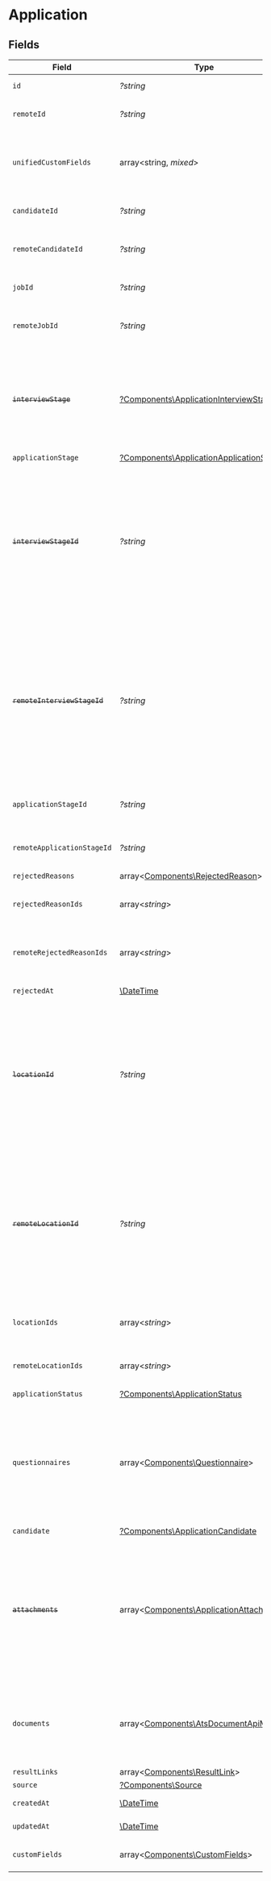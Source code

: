 # Application


## Fields

| Field                                                                                                                                                                        | Type                                                                                                                                                                         | Required                                                                                                                                                                     | Description                                                                                                                                                                  | Example                                                                                                                                                                      |
| ---------------------------------------------------------------------------------------------------------------------------------------------------------------------------- | ---------------------------------------------------------------------------------------------------------------------------------------------------------------------------- | ---------------------------------------------------------------------------------------------------------------------------------------------------------------------------- | ---------------------------------------------------------------------------------------------------------------------------------------------------------------------------- | ---------------------------------------------------------------------------------------------------------------------------------------------------------------------------- |
| `id`                                                                                                                                                                         | *?string*                                                                                                                                                                    | :heavy_minus_sign:                                                                                                                                                           | Unique identifier                                                                                                                                                            | 8187e5da-dc77-475e-9949-af0f1fa4e4e3                                                                                                                                         |
| `remoteId`                                                                                                                                                                   | *?string*                                                                                                                                                                    | :heavy_minus_sign:                                                                                                                                                           | Provider's unique identifier                                                                                                                                                 | 8187e5da-dc77-475e-9949-af0f1fa4e4e3                                                                                                                                         |
| `unifiedCustomFields`                                                                                                                                                        | array<string, *mixed*>                                                                                                                                                       | :heavy_minus_sign:                                                                                                                                                           | Custom Unified Fields configured in your StackOne project                                                                                                                    | {<br/>"my_project_custom_field_1": "REF-1236",<br/>"my_project_custom_field_2": "some other value"<br/>}                                                                     |
| `candidateId`                                                                                                                                                                | *?string*                                                                                                                                                                    | :heavy_minus_sign:                                                                                                                                                           | Unique identifier of the candidate                                                                                                                                           | e3cb75bf-aa84-466e-a6c1-b8322b257a48                                                                                                                                         |
| `remoteCandidateId`                                                                                                                                                          | *?string*                                                                                                                                                                    | :heavy_minus_sign:                                                                                                                                                           | Provider's unique identifier of the candidate                                                                                                                                | e3cb75bf-aa84-466e-a6c1-b8322b257a48                                                                                                                                         |
| `jobId`                                                                                                                                                                      | *?string*                                                                                                                                                                    | :heavy_minus_sign:                                                                                                                                                           | Unique identifier of the job                                                                                                                                                 | 4071538b-3cac-4fbf-ac76-f78ed250ffdd                                                                                                                                         |
| `remoteJobId`                                                                                                                                                                | *?string*                                                                                                                                                                    | :heavy_minus_sign:                                                                                                                                                           | Provider's unique identifier of the job                                                                                                                                      | 4071538b-3cac-4fbf-ac76-f78ed250ffdd                                                                                                                                         |
| ~~`interviewStage`~~                                                                                                                                                         | [?Components\ApplicationInterviewStage](../../Models/Components/ApplicationInterviewStage.md)                                                                                | :heavy_minus_sign:                                                                                                                                                           | : warning: ** DEPRECATED **: This will be removed in a future release, please migrate away from it as soon as possible.                                                      |                                                                                                                                                                              |
| `applicationStage`                                                                                                                                                           | [?Components\ApplicationApplicationStage](../../Models/Components/ApplicationApplicationStage.md)                                                                            | :heavy_minus_sign:                                                                                                                                                           | N/A                                                                                                                                                                          |                                                                                                                                                                              |
| ~~`interviewStageId`~~                                                                                                                                                       | *?string*                                                                                                                                                                    | :heavy_minus_sign:                                                                                                                                                           | : warning: ** DEPRECATED **: This will be removed in a future release, please migrate away from it as soon as possible.<br/><br/>Unique identifier of the interview stage    | 18bcbb1b-3cbc-4198-a999-460861d19480                                                                                                                                         |
| ~~`remoteInterviewStageId`~~                                                                                                                                                 | *?string*                                                                                                                                                                    | :heavy_minus_sign:                                                                                                                                                           | : warning: ** DEPRECATED **: This will be removed in a future release, please migrate away from it as soon as possible.<br/><br/>Provider's unique identifier of the interview stage | 18bcbb1b-3cbc-4198-a999-460861d19480                                                                                                                                         |
| `applicationStageId`                                                                                                                                                         | *?string*                                                                                                                                                                    | :heavy_minus_sign:                                                                                                                                                           | Unique identifier of the application stage                                                                                                                                   | 18bcbb1b-3cbc-4198-a999-460861d19480                                                                                                                                         |
| `remoteApplicationStageId`                                                                                                                                                   | *?string*                                                                                                                                                                    | :heavy_minus_sign:                                                                                                                                                           | Unique identifier of the application stage                                                                                                                                   | 18bcbb1b-3cbc-4198-a999-460861d19480                                                                                                                                         |
| `rejectedReasons`                                                                                                                                                            | array<[Components\RejectedReason](../../Models/Components/RejectedReason.md)>                                                                                                | :heavy_minus_sign:                                                                                                                                                           | N/A                                                                                                                                                                          |                                                                                                                                                                              |
| `rejectedReasonIds`                                                                                                                                                          | array<*string*>                                                                                                                                                              | :heavy_minus_sign:                                                                                                                                                           | Unique identifiers of the rejection reasons                                                                                                                                  | [<br/>"f223d7f6-908b-48f0-9237-b201c307f609"<br/>]                                                                                                                           |
| `remoteRejectedReasonIds`                                                                                                                                                    | array<*string*>                                                                                                                                                              | :heavy_minus_sign:                                                                                                                                                           | Provider's unique identifiers of the rejection reasons                                                                                                                       | [<br/>"f223d7f6-908b-48f0-9237-b201c307f609"<br/>]                                                                                                                           |
| `rejectedAt`                                                                                                                                                                 | [\DateTime](https://www.php.net/manual/en/class.datetime.php)                                                                                                                | :heavy_minus_sign:                                                                                                                                                           | Date of rejection                                                                                                                                                            | 2021-01-01T01:01:01.000Z                                                                                                                                                     |
| ~~`locationId`~~                                                                                                                                                             | *?string*                                                                                                                                                                    | :heavy_minus_sign:                                                                                                                                                           | : warning: ** DEPRECATED **: This will be removed in a future release, please migrate away from it as soon as possible.<br/><br/>Unique identifier of the location           | dd8d41d1-5eb8-4408-9c87-9ba44604eae4                                                                                                                                         |
| ~~`remoteLocationId`~~                                                                                                                                                       | *?string*                                                                                                                                                                    | :heavy_minus_sign:                                                                                                                                                           | : warning: ** DEPRECATED **: This will be removed in a future release, please migrate away from it as soon as possible.<br/><br/>Provider's unique identifier of the location | dd8d41d1-5eb8-4408-9c87-9ba44604eae4                                                                                                                                         |
| `locationIds`                                                                                                                                                                | array<*string*>                                                                                                                                                              | :heavy_minus_sign:                                                                                                                                                           | Unique identifiers of the locations                                                                                                                                          | [<br/>"dd8d41d1-5eb8-4408-9c87-9ba44604eae4"<br/>]                                                                                                                           |
| `remoteLocationIds`                                                                                                                                                          | array<*string*>                                                                                                                                                              | :heavy_minus_sign:                                                                                                                                                           | Remote's unique identifiers of the locations                                                                                                                                 | [<br/>"dd8d41d1-5eb8-4408-9c87-9ba44604eae4"<br/>]                                                                                                                           |
| `applicationStatus`                                                                                                                                                          | [?Components\ApplicationStatus](../../Models/Components/ApplicationStatus.md)                                                                                                | :heavy_minus_sign:                                                                                                                                                           | N/A                                                                                                                                                                          |                                                                                                                                                                              |
| `questionnaires`                                                                                                                                                             | array<[Components\Questionnaire](../../Models/Components/Questionnaire.md)>                                                                                                  | :heavy_minus_sign:                                                                                                                                                           | Questionnaires associated with the application                                                                                                                               | {<br/>"id": "right_to_work",<br/>"answers": [<br/>{<br/>"id": "answer1",<br/>"type": "text",<br/>"values": [<br/>"Yes"<br/>]<br/>}<br/>]<br/>}                               |
| `candidate`                                                                                                                                                                  | [?Components\ApplicationCandidate](../../Models/Components/ApplicationCandidate.md)                                                                                          | :heavy_minus_sign:                                                                                                                                                           | N/A                                                                                                                                                                          |                                                                                                                                                                              |
| ~~`attachments`~~                                                                                                                                                            | array<[Components\ApplicationAttachment](../../Models/Components/ApplicationAttachment.md)>                                                                                  | :heavy_minus_sign:                                                                                                                                                           | : warning: ** DEPRECATED **: This will be removed in a future release, please migrate away from it as soon as possible.<br/><br/>Use `documents` expand instead              |                                                                                                                                                                              |
| `documents`                                                                                                                                                                  | array<[Components\AtsDocumentApiModel](../../Models/Components/AtsDocumentApiModel.md)>                                                                                      | :heavy_minus_sign:                                                                                                                                                           | The documents attached to this application (eg. resume, cover letter etc.)                                                                                                   |                                                                                                                                                                              |
| `resultLinks`                                                                                                                                                                | array<[Components\ResultLink](../../Models/Components/ResultLink.md)>                                                                                                        | :heavy_minus_sign:                                                                                                                                                           | N/A                                                                                                                                                                          |                                                                                                                                                                              |
| `source`                                                                                                                                                                     | [?Components\Source](../../Models/Components/Source.md)                                                                                                                      | :heavy_minus_sign:                                                                                                                                                           | N/A                                                                                                                                                                          |                                                                                                                                                                              |
| `createdAt`                                                                                                                                                                  | [\DateTime](https://www.php.net/manual/en/class.datetime.php)                                                                                                                | :heavy_minus_sign:                                                                                                                                                           | Date of creation                                                                                                                                                             | 2021-01-01T01:01:01.000Z                                                                                                                                                     |
| `updatedAt`                                                                                                                                                                  | [\DateTime](https://www.php.net/manual/en/class.datetime.php)                                                                                                                | :heavy_minus_sign:                                                                                                                                                           | Date of last update                                                                                                                                                          | 2021-01-01T01:01:01.000Z                                                                                                                                                     |
| `customFields`                                                                                                                                                               | array<[Components\CustomFields](../../Models/Components/CustomFields.md)>                                                                                                    | :heavy_minus_sign:                                                                                                                                                           | The application custom fields                                                                                                                                                |                                                                                                                                                                              |